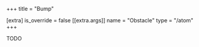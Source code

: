 +++
title = "Bump"

[extra]
is_override = false
[[extra.args]]
name = "Obstacle"
type = "/atom"
+++

TODO